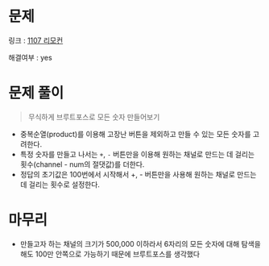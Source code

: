 # 문제
링크 : [1107 리모컨](https://www.acmicpc.net/problem/1107)

해결여부 : yes

# 문제 풀이
> 무식하게 브루트포스로 모든 숫자 만들어보기
- 중복순열(product)를 이용해 고장난 버튼을 제외하고 만들 수 있는 모든 숫자를 고려한다.
- 특정 숫자를 만들고 나서는 `+`, `-` 버튼만을 이용해 원하는 채널로 만드는 데 걸리는 횟수(channel - num의 절댓값)를 더한다.
- 정답의 초기값은 100번에서 시작해서 +, - 버튼만을 사용해 원하는 채널로 만드는 데 걸리는 횟수로 설정한다.

# 마무리
- 만들고자 하는 채널의 크기가 500,000 이하라서 6자리의 모든 숫자에 대해 탐색을 해도 100만 안쪽으로 가능하기 때문에 브루트포스를 생각했다